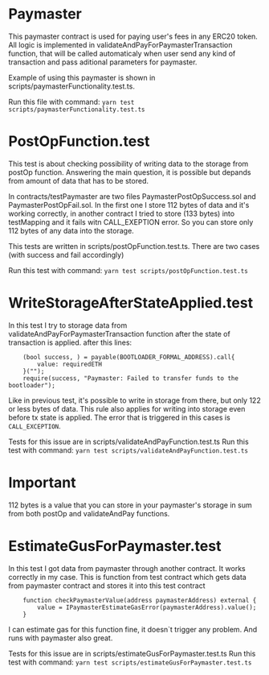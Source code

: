 # Paymaster
This paymaster contract is used for paying user's fees in any ERC20 token. All logic is implemented in validateAndPayForPaymasterTransaction function, that will be called automaticaly when user send any kind of transaction and pass aditional parameters for paymaster.

Example of using this paymaster is shown in scripts/paymasterFunctionality.test.ts. 

Run this file with command:
    `yarn test scripts/paymasterFunctionality.test.ts` 

# PostOpFunction.test
This test is about checking possibility of writing data to the storage from postOp function.
Answering the main question, it is possible but depands from amount of data that has to be stored. 

In contracts/testPaymaster are two files PaymasterPostOpSuccess.sol and PaymasterPostOpFail.sol. In the first one I store 112 bytes of data and it's working correctly, in another contract I tried to store (133 bytes) into testMapping and it fails witn CALL_EXEPTION error.
So you can store only 112 bytes of any data into the storage.

This tests are written in scripts/postOpFunction.test.ts. There are two cases (with success and fail accordingly)

Run this test with command:
    `yarn test scripts/postOpFunction.test.ts`

# WriteStorageAfterStateApplied.test
In this test I try to storage data from validateAndPayForPaymasterTransaction function after the state of transaction is applied. 
after this lines:
```
    (bool success, ) = payable(BOOTLOADER_FORMAL_ADDRESS).call{
        value: requiredETH
    }("");
    require(success, "Paymaster: Failed to transfer funds to the bootloader");
```

Like in previous test, it's possible to write in storage from there, but only 122 or less bytes of data. 
This rule also applies for writing into storage even before tx state is applied. The error that is triggered in this cases is `CALL_EXCEPTION`.

Tests for this issue are in scripts/validateAndPayFunction.test.ts
Run this test with command:
    `yarn test scripts/validateAndPayFunction.test.ts`

# Important
112 bytes is a value that you can store in your paymaster's storage in sum from both postOp and validateAndPay functions.

# EstimateGusForPaymaster.test
In this test I got data from paymaster through another contract. It works correctly in my case. This is function from test contract which gets data from paymaster contract and stores it into this test contract
```
    function checkPaymasterValue(address paymasterAddress) external {
        value = IPaymasterEstimateGasError(paymasterAddress).value();
    }
```
I can estimate gas for this function fine, it doesn`t trigger any problem. And runs with paymaster also great.

Tests for this issue are in scripts/estimateGusForPaymaster.test.ts
Run this test with command:
    `yarn test scripts/estimateGusForPaymaster.test.ts`


